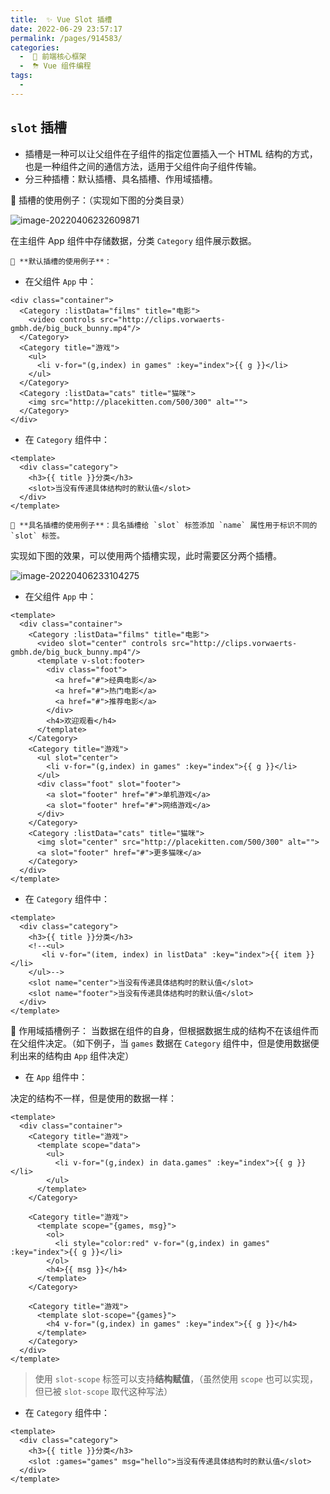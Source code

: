 ```yaml
---
title:  ✨ Vue Slot 插槽 
date: 2022-06-29 23:57:17
permalink: /pages/914583/
categories:
  -  🏃 前端核心框架
  -  ⛈ Vue 组件编程
tags:
  - 
---
```

## `slot` 插槽

+ 插槽是一种可以让父组件在子组件的指定位置插入一个 HTML 结构的方式，也是一种组件之间的通信方法，适用于父组件向子组件传输。
+ 分三种插槽：默认插槽、具名插槽、作用域插槽。



🌰 插槽的使用例子：（实现如下图的分类目录）

![image-20220406232609871](https://cdn.jsdelivr.net/gh/simon1uo/image-flow@master/image/7dQ7qr.png)

在主组件 App 组件中存储数据，分类 `Category` 组件展示数据。

	🌰 **默认插槽的使用例子**：	

+ 在父组件 `App` 中：

```vue
<div class="container">
  <Category :listData="films" title="电影">
    <video controls src="http://clips.vorwaerts-gmbh.de/big_buck_bunny.mp4"/>
  </Category>
  <Category title="游戏">
    <ul>
      <li v-for="(g,index) in games" :key="index">{{ g }}</li>
    </ul>
  </Category>
  <Category :listData="cats" title="猫咪">
    <img src="http://placekitten.com/500/300" alt="">
  </Category>
</div>
```

+ 在 `Category` 组件中：

```vue
<template>
  <div class="category">
    <h3>{{ title }}分类</h3>
    <slot>当没有传递具体结构时的默认值</slot>
  </div>
</template>
```



	🌰 **具名插槽的使用例子**：具名插槽给 `slot` 标签添加 `name` 属性用于标识不同的 `slot` 标签。

实现如下图的效果，可以使用两个插槽实现，此时需要区分两个插槽。

![image-20220406233104275](https://cdn.jsdelivr.net/gh/simon1uo/image-flow@master/image/jbb5tD.png)

+ 在父组件 `App` 中：

```vue
<template>
  <div class="container">
    <Category :listData="films" title="电影">
      <video slot="center" controls src="http://clips.vorwaerts-gmbh.de/big_buck_bunny.mp4"/>
      <template v-slot:footer>
        <div class="foot">
          <a href="#">经典电影</a>
          <a href="#">热门电影</a>
          <a href="#">推荐电影</a>
        </div>
        <h4>欢迎观看</h4>
      </template>
    </Category>
    <Category title="游戏">
      <ul slot="center">
        <li v-for="(g,index) in games" :key="index">{{ g }}</li>
      </ul>
      <div class="foot" slot="footer">
        <a slot="footer" href="#">单机游戏</a>
        <a slot="footer" href="#">网络游戏</a>
      </div>
    </Category>
    <Category :listData="cats" title="猫咪">
      <img slot="center" src="http://placekitten.com/500/300" alt="">
      <a slot="footer" href="#">更多猫咪</a>
    </Category>
  </div>
</template>
```

+ 在 `Category` 组件中：

```Vue
<template>
  <div class="category">
    <h3>{{ title }}分类</h3>
    <!--<ul>
       <li v-for="(item, index) in listData" :key="index">{{ item }}</li>
    </ul>-->
    <slot name="center">当没有传递具体结构时的默认值</slot>
    <slot name="footer">当没有传递具体结构时的默认值</slot>
  </div>
</template>
```



 🌰 作用域插槽例子：
	当数据在组件的自身，但根据数据生成的结构不在该组件而在父组件决定。（如下例子，当 `games` 数据在 `Category` 组件中，但是使用数据便利出来的结构由 `App` 组件决定）

+ 在 `App` 组件中：

决定的结构不一样，但是使用的数据一样：

```vue
<template>
  <div class="container">
    <Category title="游戏">
      <template scope="data">
        <ul>
          <li v-for="(g,index) in data.games" :key="index">{{ g }}</li>
        </ul>
      </template>
    </Category>

    <Category title="游戏">
      <template scope="{games, msg}">
        <ol>
          <li style="color:red" v-for="(g,index) in games" :key="index">{{ g }}</li>
        </ol>
        <h4>{{ msg }}</h4>
      </template>
    </Category>

    <Category title="游戏">
      <template slot-scope="{games}">
        <h4 v-for="(g,index) in games" :key="index">{{ g }}</h4>
      </template>
    </Category>
  </div>
</template>
```

>使用 `slot-scope` 标签可以支持**结构赋值**，（虽然使用 `scope` 也可以实现，但已被 `slot-scope` 取代这种写法）

+ 在 `Category` 组件中：

```vue
<template>
  <div class="category">
    <h3>{{ title }}分类</h3>
    <slot :games="games" msg="hello">当没有传递具体结构时的默认值</slot>
  </div>
</template>
```